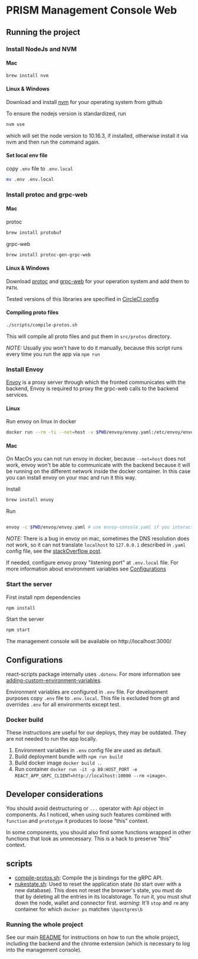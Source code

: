 # PRISM Management Console Web

## Running the project

### Install NodeJs and NVM

#### Mac

```bash
brew install nvm
```
#### Linux & Windows

Download and install [nvm](https://github.com/nvm-sh/nvm) for your operating system from github

To ensure the nodejs version is standardized, run

```bash
nvm use
```
which will set the node version to 10.16.3, if installed, otherwise install it via nvm and then run the command again.

#### Set local env file

copy `.env` file to `.env.local`

```bash
mv .env .env.local
```

### Install protoc and grpc-web

#### Mac
protoc

```bash
brew install protobuf
```
grpc-web
```bash
brew install protoc-gen-grpc-web
```

#### Linux & Windows

Download [protoc](https://github.com/protocolbuffers/protobuf/releases) and [grpc-web](https://github.com/grpc/grpc-web/releases) for your operation system and add them to `PATH`.

Tested versions of this libraries are specified in [CircleCI config](../.circleci/config.yml)

#### Compiling proto files

```bash
./scripts/compile-protos.sh
```
This will compile all proto files and put them in `src/protos` directory.

*NOTE:* Usually you won't have to do it manually, because this script runs every time you run the app via `npm run`

### Install Envoy

[Envoy](https://www.envoyproxy.io/) is a proxy server through which the fronted communicates with the backend, Envoy is required to proxy the grpc-web calls to the backend services.

#### Linux

Run envoy on linux in docker

```bash
docker run --rm -ti --net=host -v $PWD/envoy/envoy.yaml:/etc/envoy/envoy.yaml envoyproxy/envoy:v1.16-latest
```

#### Mac

On MacOs you can not run envoy in docker, because `--net=host` does not work, envoy won't be able to communicate with the backend because it will be running on the different network inside the docker container. In this case you can install envoy on your mac and run it this way.

Install

```bash
brew install envoy
```

Run

```bash

envoy -c $PWD/envoy/envoy.yaml # use envoy-console.yaml if you interact with console backend
```
*NOTE:* There is a bug in envoy on mac, sometimes the DNS resolution does not work, so it can not translate `localhost` to `127.0.0.1` described in `.yaml` config file, see the [stackOverflow post](https://stackoverflow.com/questions/66910297/envoy-assert-failure-interface-index-0).

If needed, configure envoy proxy "listening port" at `.env.local` file.
For more information about environment variables see [Configurations](#Configurations)


### Start the server

First install npm dependencies

```bash
npm install
```

Start the server

```bash
npm start
```
The management console will be available on http://localhost:3000/


## Configurations

react-scripts package internally uses `.dotenv`. For more information see [adding-custom-environment-variables](https://create-react-app.dev/docs/adding-custom-environment-variables).

Environment variables are configured in `.env` file.
For development purposes copy `.env` file to `.env.local`. This file is excluded from git and overrides `.env` for all environments except test.

### Docker build

These instructions are useful for our deploys, they may be outdated. They are not needed to run the app locally.

1. Environment variables in `.env` config file are used as default.
1. Build deployment bundle with `npm run build`
1. Build docker image `docker build .`.
1. Run container `docker run -it -p 80:HOST_PORT -e REACT_APP_GRPC_CLIENT=http://localhost:10000 --rm <image>`.

## Developer considerations

You should avoid destructuring or `...` operator with Api object in components. As I noticed, when using such features combined with `function` and `prototype` it produces to loose "this" context.

In some components, you should also find some functions wrapped in other functions that look as unnecessary. This is a hack to preserve "this" context.

## scripts

- [compile-protos.sh](./scripts/compile-protos.sh): Compile the js bindings for the gRPC API.
- [nukestate.sh](./scripts/nukestate.sh): Used to reset the application state (to start over with a new database). This does not reset the browser's state, you must do that by deleting all the entries in its localstorage.
To run it, you must shut down the node, wallet and connector first.
*warning*: It'll `stop` and `rm` any container for which `docker ps` matches `\bpostgres\b`


### Running the whole project

See our main [README](../README.md#How-to-run) for instructions on how to run the whole project, including the backend and the chrome extension (which is necessary to log into the management console).
